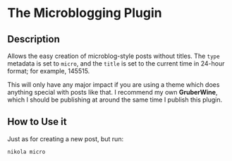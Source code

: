 # The Microblogging Plugin

## Description

Allows the easy creation of microblog-style posts without titles. The `type` metadata is set to `micro`, and the `title` is set to the current time in 24-hour format; for example, 145515. 

This will only have any major impact if you are using a theme which does anything special with posts like that. I recommend my own **GruberWine**, which I should be publishing at around the same time I publish this plugin.

## How to Use it

Just as for creating a new post, but run:

```
nikola micro
```
